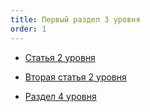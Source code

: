 ```yaml
---
title: Первый раздел 3 уровня
order: 1
---
```


-  [Статья 2 уровня](./FirstLevelArticle)

-  [Вторая статья 2 уровня](./FirstLevelArticle2)

-  [Раздел 4 уровня](./SecondLevel/_index)


